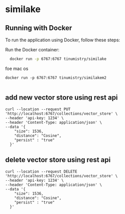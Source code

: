 ﻿# similake

## Running with Docker
To run the application using Docker, follow these steps:


Run the Docker container:

```sh
  docker run -p 6767:6767 tinumistry/similake
```
   
 
foe mac os
```
docker run -p 6767:6767 tinumistry/similakem2


```

## add new vector store using rest api

```
curl --location --request PUT 'http://localhost:6767/collections/vector_store' \
--header 'api-key: 1234' \
--header 'Content-Type: application/json' \
--data '{
    "size": 1536,
    "distance": "Cosine",
    "persist" : "true"
  }'
```

## delete vector store using rest api

```
curl --location --request DELETE 'http://localhost:6767/collections/vector_store' \
--header 'api-key: 1234' \
--header 'Content-Type: application/json' \
--data '{
    "size": 1536,
    "distance": "Cosine",
    "persist" : "true"
  }'
```

